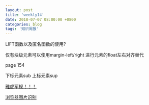 ```yaml
---
layout: post
title: 'weekly14'
date: 2018-07-07 08:00:00 +0800
categories: blog
tags: '知识周报'
---
```


LIFT函数以及匿名函数的使用?

仅有块级元素可以使用margin-left/right 进行元素的float左右对齐替代

page 154

下标元素sub 上标元素sup

[雅虎军规！！！](https://mp.weixin.qq.com/s/B5WpCcnfAdQiuhYgL_B3_g)

[浏览器图片识别](https://blog.csdn.net/guleileo/article/details/80891522)